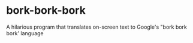 # bork-bork-bork
A hilarious program that translates on-screen text to Google's "bork bork bork' language
